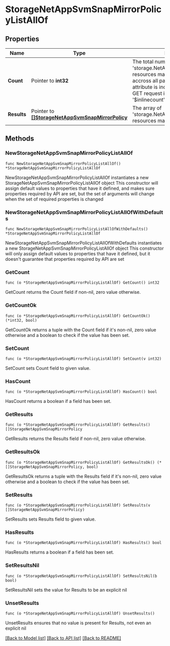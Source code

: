 # StorageNetAppSvmSnapMirrorPolicyListAllOf

## Properties

Name | Type | Description | Notes
------------ | ------------- | ------------- | -------------
**Count** | Pointer to **int32** | The total number of &#39;storage.NetAppSvmSnapMirrorPolicy&#39; resources matching the request, accross all pages. The &#39;Count&#39; attribute is included when the HTTP GET request includes the &#39;$inlinecount&#39; parameter. | [optional] 
**Results** | Pointer to [**[]StorageNetAppSvmSnapMirrorPolicy**](StorageNetAppSvmSnapMirrorPolicy.md) | The array of &#39;storage.NetAppSvmSnapMirrorPolicy&#39; resources matching the request. | [optional] 

## Methods

### NewStorageNetAppSvmSnapMirrorPolicyListAllOf

`func NewStorageNetAppSvmSnapMirrorPolicyListAllOf() *StorageNetAppSvmSnapMirrorPolicyListAllOf`

NewStorageNetAppSvmSnapMirrorPolicyListAllOf instantiates a new StorageNetAppSvmSnapMirrorPolicyListAllOf object
This constructor will assign default values to properties that have it defined,
and makes sure properties required by API are set, but the set of arguments
will change when the set of required properties is changed

### NewStorageNetAppSvmSnapMirrorPolicyListAllOfWithDefaults

`func NewStorageNetAppSvmSnapMirrorPolicyListAllOfWithDefaults() *StorageNetAppSvmSnapMirrorPolicyListAllOf`

NewStorageNetAppSvmSnapMirrorPolicyListAllOfWithDefaults instantiates a new StorageNetAppSvmSnapMirrorPolicyListAllOf object
This constructor will only assign default values to properties that have it defined,
but it doesn't guarantee that properties required by API are set

### GetCount

`func (o *StorageNetAppSvmSnapMirrorPolicyListAllOf) GetCount() int32`

GetCount returns the Count field if non-nil, zero value otherwise.

### GetCountOk

`func (o *StorageNetAppSvmSnapMirrorPolicyListAllOf) GetCountOk() (*int32, bool)`

GetCountOk returns a tuple with the Count field if it's non-nil, zero value otherwise
and a boolean to check if the value has been set.

### SetCount

`func (o *StorageNetAppSvmSnapMirrorPolicyListAllOf) SetCount(v int32)`

SetCount sets Count field to given value.

### HasCount

`func (o *StorageNetAppSvmSnapMirrorPolicyListAllOf) HasCount() bool`

HasCount returns a boolean if a field has been set.

### GetResults

`func (o *StorageNetAppSvmSnapMirrorPolicyListAllOf) GetResults() []StorageNetAppSvmSnapMirrorPolicy`

GetResults returns the Results field if non-nil, zero value otherwise.

### GetResultsOk

`func (o *StorageNetAppSvmSnapMirrorPolicyListAllOf) GetResultsOk() (*[]StorageNetAppSvmSnapMirrorPolicy, bool)`

GetResultsOk returns a tuple with the Results field if it's non-nil, zero value otherwise
and a boolean to check if the value has been set.

### SetResults

`func (o *StorageNetAppSvmSnapMirrorPolicyListAllOf) SetResults(v []StorageNetAppSvmSnapMirrorPolicy)`

SetResults sets Results field to given value.

### HasResults

`func (o *StorageNetAppSvmSnapMirrorPolicyListAllOf) HasResults() bool`

HasResults returns a boolean if a field has been set.

### SetResultsNil

`func (o *StorageNetAppSvmSnapMirrorPolicyListAllOf) SetResultsNil(b bool)`

 SetResultsNil sets the value for Results to be an explicit nil

### UnsetResults
`func (o *StorageNetAppSvmSnapMirrorPolicyListAllOf) UnsetResults()`

UnsetResults ensures that no value is present for Results, not even an explicit nil

[[Back to Model list]](../README.md#documentation-for-models) [[Back to API list]](../README.md#documentation-for-api-endpoints) [[Back to README]](../README.md)


